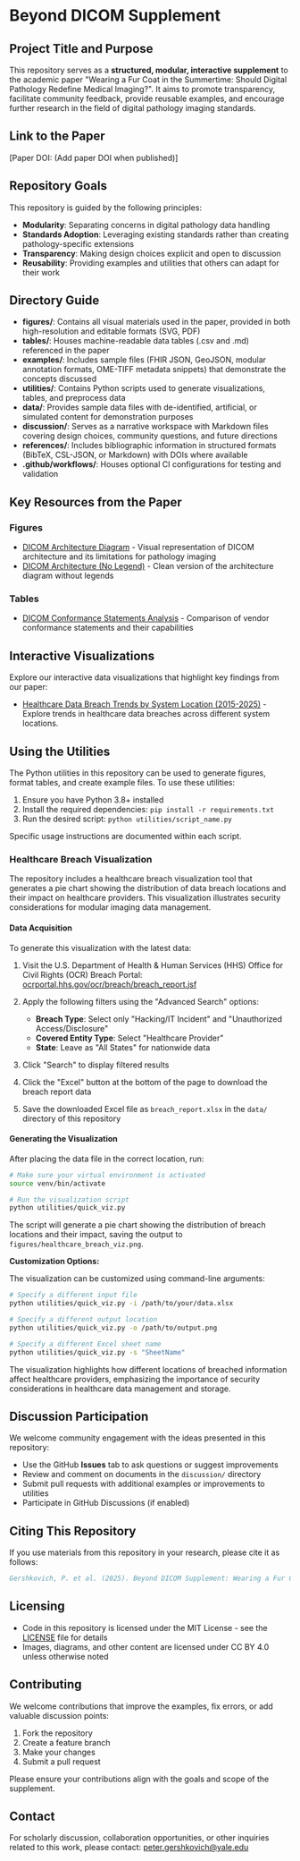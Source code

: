 # Beyond DICOM Supplement

## Project Title and Purpose

This repository serves as a **structured, modular, interactive supplement** to the academic paper "Wearing a Fur Coat in the Summertime: Should Digital Pathology Redefine Medical Imaging?". It aims to promote transparency, facilitate community feedback, provide reusable examples, and encourage further research in the field of digital pathology imaging standards.

## Link to the Paper

[Paper DOI: (Add paper DOI when published)] <!-- Replace with actual DOI when available -->

## Repository Goals

This repository is guided by the following principles:

- **Modularity**: Separating concerns in digital pathology data handling
- **Standards Adoption**: Leveraging existing standards rather than creating pathology-specific extensions
- **Transparency**: Making design choices explicit and open to discussion
- **Reusability**: Providing examples and utilities that others can adapt for their work

## Directory Guide

- **figures/**: Contains all visual materials used in the paper, provided in both high-resolution and editable formats (SVG, PDF)
- **tables/**: Houses machine-readable data tables (.csv and .md) referenced in the paper
- **examples/**: Includes sample files (FHIR JSON, GeoJSON, modular annotation formats, OME-TIFF metadata snippets) that demonstrate the concepts discussed
- **utilities/**: Contains Python scripts used to generate visualizations, tables, and preprocess data
- **data/**: Provides sample data files with de-identified, artificial, or simulated content for demonstration purposes
- **discussion/**: Serves as a narrative workspace with Markdown files covering design choices, community questions, and future directions
- **references/**: Includes bibliographic information in structured formats (BibTeX, CSL-JSON, or Markdown) with DOIs where available
- **.github/workflows/**: Houses optional CI configurations for testing and validation

## Key Resources from the Paper

### Figures

- [DICOM Architecture Diagram](figures/dicom_diagram.svg) - Visual representation of DICOM architecture and its limitations for pathology imaging
- [DICOM Architecture (No Legend)](figures/dicom_no-legend.svg) - Clean version of the architecture diagram without legends

### Tables

- [DICOM Conformance Statements Analysis](tables/conformance_statements.md) - Comparison of vendor conformance statements and their capabilities

## Interactive Visualizations

Explore our interactive data visualizations that highlight key findings from our paper:

- [Healthcare Data Breach Trends by System Location (2015-2025)](https://gershkovich.github.io/beyond-dicom-supplement/interactive-viz/) - Explore trends in healthcare data breaches across different system locations.

## Using the Utilities

The Python utilities in this repository can be used to generate figures, format tables, and create example files. To use these utilities:

1. Ensure you have Python 3.8+ installed
2. Install the required dependencies: `pip install -r requirements.txt`
3. Run the desired script: `python utilities/script_name.py`

Specific usage instructions are documented within each script.

### Healthcare Breach Visualization

The repository includes a healthcare breach visualization tool that generates a pie chart showing the distribution of data breach locations and their impact on healthcare providers. This visualization illustrates security considerations for modular imaging data management.

#### Data Acquisition

To generate this visualization with the latest data:

1. Visit the U.S. Department of Health & Human Services (HHS) Office for Civil Rights (OCR) Breach Portal: [ocrportal.hhs.gov/ocr/breach/breach_report.jsf](https://ocrportal.hhs.gov/ocr/breach/breach_report.jsf)

2. Apply the following filters using the "Advanced Search" options:
   - **Breach Type**: Select only "Hacking/IT Incident" and "Unauthorized Access/Disclosure"
   - **Covered Entity Type**: Select "Healthcare Provider"
   - **State**: Leave as "All States" for nationwide data

3. Click "Search" to display filtered results

4. Click the "Excel" button at the bottom of the page to download the breach report data

5. Save the downloaded Excel file as `breach_report.xlsx` in the `data/` directory of this repository

#### Generating the Visualization

After placing the data file in the correct location, run:

```bash
# Make sure your virtual environment is activated
source venv/bin/activate

# Run the visualization script
python utilities/quick_viz.py
```

The script will generate a pie chart showing the distribution of breach locations and their impact, saving the output to `figures/healthcare_breach_viz.png`.

**Customization Options:**

The visualization can be customized using command-line arguments:

```bash
# Specify a different input file
python utilities/quick_viz.py -i /path/to/your/data.xlsx

# Specify a different output location
python utilities/quick_viz.py -o /path/to/output.png

# Specify a different Excel sheet name
python utilities/quick_viz.py -s "SheetName"
```

The visualization highlights how different locations of breached information affect healthcare providers, emphasizing the importance of security considerations in healthcare data management and storage.

## Discussion Participation

We welcome community engagement with the ideas presented in this repository:

- Use the GitHub **Issues** tab to ask questions or suggest improvements
- Review and comment on documents in the `discussion/` directory
- Submit pull requests with additional examples or improvements to utilities
- Participate in GitHub Discussions (if enabled)

## Citing This Repository

If you use materials from this repository in your research, please cite it as follows:

```bibtex
Gershkovich, P. et al. (2025). Beyond DICOM Supplement: Wearing a Fur Coat in the Summertime. GitHub Repository: https://github.com/[username]/beyond-dicom-supplement
```

## Licensing

- Code in this repository is licensed under the MIT License - see the [LICENSE](LICENSE) file for details
- Images, diagrams, and other content are licensed under CC BY 4.0 unless otherwise noted

## Contributing

We welcome contributions that improve the examples, fix errors, or add valuable discussion points:

1. Fork the repository
2. Create a feature branch
3. Make your changes
4. Submit a pull request

Please ensure your contributions align with the goals and scope of the supplement.

## Contact

For scholarly discussion, collaboration opportunities, or other inquiries related to this work, please contact: <peter.gershkovich@yale.edu>
